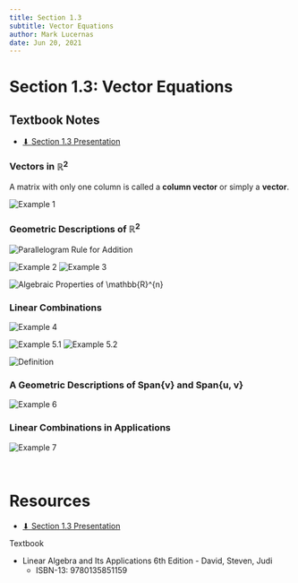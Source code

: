 ```yaml
---
title: Section 1.3
subtitle: Vector Equations
author: Mark Lucernas
date: Jun 20, 2021
---
```



# Section 1.3: Vector Equations

## Textbook Notes

- [⬇ Section 1.3 Presentation](file:../../../../../files/summer-2021/MATH-254/notes/ch-1/sec_1-3_presentation.pptx)

### Vectors in $\mathbb{R}^{2}$

A matrix with only one column is called a **column vector** or simply
a **vector**.

![Example 1](../../../../../files/summer-2021/MATH-254/notes/ch-1/sec_1-3_example_1.png)

### Geometric Descriptions of $\mathbb{R}^{2}$

![Parallelogram Rule for Addition](../../../../../files/summer-2021/MATH-254/notes/ch-1/sec_1-3_parallelogram_rule_for_addition.png)

![Example 2](../../../../../files/summer-2021/MATH-254/notes/ch-1/sec_1-3_example_2.png)
![Example 3](../../../../../files/summer-2021/MATH-254/notes/ch-1/sec_1-3_example_3.png)

![Algebraic Properties of \mathbb{R}^{n}](../../../../../files/summer-2021/MATH-254/notes/ch-1/sec_1-3_algebraic_properties_of_Rn.png)

### Linear Combinations

![Example 4](../../../../../files/summer-2021/MATH-254/notes/ch-1/sec_1-3_example_4.png)

![Example 5.1](../../../../../files/summer-2021/MATH-254/notes/ch-1/sec_1-3_example_5-1.png)
![Example 5.2](../../../../../files/summer-2021/MATH-254/notes/ch-1/sec_1-3_example_5-2.png)

![Definition](../../../../../files/summer-2021/MATH-254/notes/ch-1/sec_1-3_definition_linear_combinations.png)

### A Geometric Descriptions of Span{v} and Span{u, v}

![Example 6](../../../../../files/summer-2021/MATH-254/notes/ch-1/sec_1-3_example_6.png)

### Linear Combinations in Applications

![Example 7](../../../../../files/summer-2021/MATH-254/notes/ch-1/sec_1-3_example_7.png)


<br>

# Resources

- [⬇ Section 1.3 Presentation](file:../../../../../files/summer-2021/MATH-254/notes/ch-1/sec_1-3_presentation.pptx)

Textbook

+ Linear Algebra and Its Applications 6th Edition - David, Steven, Judi
  + ISBN-13: 9780135851159

